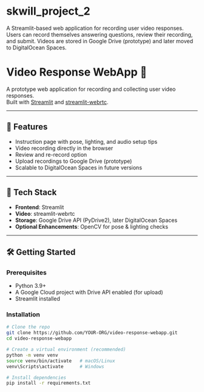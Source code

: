 # skwill_project_2
A Streamlit-based web application for recording user video responses. Users can record themselves answering questions, review their recording, and submit. Videos are stored in Google Drive (prototype) and later moved to DigitalOcean Spaces.
# Video Response WebApp 🎥

A prototype web application for recording and collecting user video responses.  
Built with [Streamlit](https://streamlit.io/) and [streamlit-webrtc](https://github.com/whitphx/streamlit-webrtc).

---

## 📌 Features
- Instruction page with pose, lighting, and audio setup tips
- Video recording directly in the browser
- Review and re-record option
- Upload recordings to Google Drive (prototype)  
- Scalable to DigitalOcean Spaces in future versions

---

## 🚀 Tech Stack
- **Frontend**: Streamlit
- **Video**: streamlit-webrtc
- **Storage**: Google Drive API (PyDrive2), later DigitalOcean Spaces
- **Optional Enhancements**: OpenCV for pose & lighting checks

---

## 🛠️ Getting Started

### Prerequisites
- Python 3.9+
- A Google Cloud project with Drive API enabled (for upload)
- Streamlit installed

### Installation
```bash
# Clone the repo
git clone https://github.com/YOUR-ORG/video-response-webapp.git
cd video-response-webapp

# Create a virtual environment (recommended)
python -m venv venv
source venv/bin/activate   # macOS/Linux
venv\Scripts\activate      # Windows

# Install dependencies
pip install -r requirements.txt

